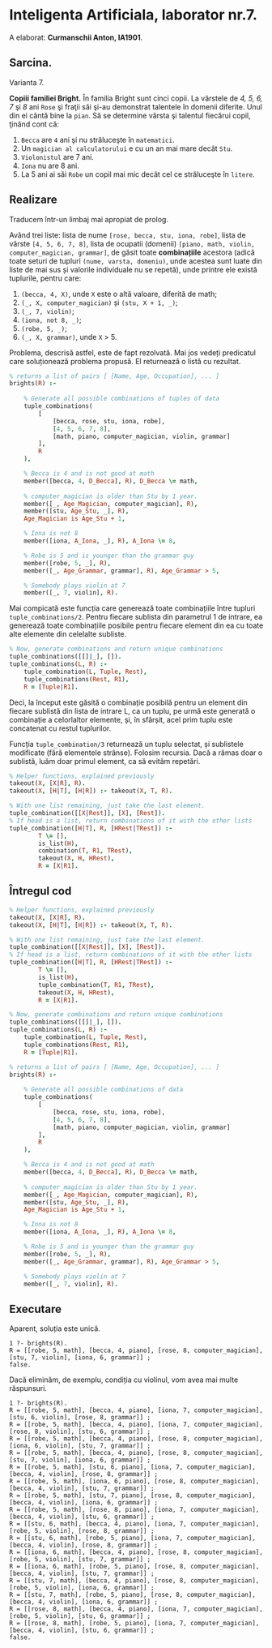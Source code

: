 # Inteligenta Artificiala, laborator nr.7.

A elaborat: **Curmanschii Anton, IA1901**.

## Sarcina.

Varianta 7.

**Copiii familiei Bright.** 
În familia Bright sunt cinci copii. La vârstele de *4, 5, 6, 7* şi *8* ani `Rose` şi fraţii săi şi-au demonstrat talentele în domenii diferite. Unul din ei cântă bine la `pian`. Să se determine vârsta şi talentul fiecărui copil, ţinând cont că:
1. `Becca` are `4` ani şi nu străluceşte în `matematici`. 
2. Un `magician al calculatorului` e cu un an mai mare decât `Stu`. 
3. `Violonistul` are 7 ani. 
4. `Iona` nu are 8 ani. 
5. La 5 ani ai săi `Robe` un copil mai mic decât cel ce străluceşte în `litere`.

## Realizare

Traducem într-un limbaj mai apropiat de prolog.

Având trei liste: lista de nume `[rose, becca, stu, iona, robe]`, lista de vârste `[4, 5, 6, 7, 8]`, lista de ocupatii (domenii) `[piano, math, violin, computer_magician, grammar]`, de găsit toate **combinațiile** acestora (adică toate seturi de tupluri `(nume, varsta, domeniu)`, unde acestea sunt luate din liste de mai sus și valorile individuale nu se repetă), unde printre ele există tuplurile, pentru care:
1. `(becca, 4, X)`, unde `X` este o altă valoare, diferită de math;
2. `(_, X, computer_magician)` și `(stu, X + 1, _)`;
3. `(_, 7, violin)`;
4. `(iona, not 8, _)`;
5. `(robe, 5, _)`;
6. `(_, X, grammar)`, unde `X` > 5.

Problema, descrisă astfel, este de fapt rezolvată. Mai jos vedeți predicatul care soluționează problema propusă. El returnează o listă cu rezultat.

```prolog
% returns a list of pairs [ [Name, Age, Occupation], ... ]
brights(R) :-
    
    % Generate all possible combinations of tuples of data
    tuple_combinations(
        [
            [becca, rose, stu, iona, robe], 
            [4, 5, 6, 7, 8],
            [math, piano, computer_magician, violin, grammar]
        ], 
        R
    ),

    % Becca is 4 and is not good at math
    member([becca, 4, D_Becca], R), D_Becca \= math, 
    
    % computer_magician is older than Stu by 1 year.
    member([_, Age_Magician, computer_magician], R),
    member([stu, Age_Stu, _], R),
    Age_Magician is Age_Stu + 1,

    % Iona is not 8
    member([iona, A_Iona, _], R), A_Iona \= 8, 

    % Robe is 5 and is younger than the grammar guy
    member([robe, 5, _], R),
    member([_, Age_Grammar, grammar], R), Age_Grammar > 5,

    % Somebody plays violin at 7
    member([_, 7, violin], R).
```

Mai compicată este funcția care generează toate combinațiile între tupluri `tuple_combinations/2`. Pentru fiecare sublista din parametrul 1 de intrare, ea generează toate combinațiile posibile pentru fiecare element din ea cu toate alte elemente din celelalte subliste. 

```prolog
% Now, generate combinations and return unique combinations
tuple_combinations([[]|_], []).
tuple_combinations(L, R) :- 
    tuple_combination(L, Tuple, Rest), 
    tuple_combinations(Rest, R1), 
    R = [Tuple|R1].
```

Deci, la început este găsită o combinație posibilă pentru un element din fiecare sublistă din lista de intrare L, ca un tuplu, pe urmă este generată o combinație a celorlaltor elemente, și, în sfârșit, acel prim tuplu este concatenat cu restul tuplurilor.

Funcția `tuple_combination/3` returnează un tuplu selectat, și sublistele modificate (fără elementele strânse). Folosim recursia. Dacă a rămas doar o sublistă, luăm doar primul element, ca să evităm repetări.

```prolog
% Helper functions, explained previously
takeout(X, [X|R], R).
takeout(X, [H|T], [H|R]) :- takeout(X, T, R).

% With one list remaining, just take the last element.
tuple_combination([[X|Rest]], [X], [Rest]). 
% If head is a list, return combinations of it with the other lists
tuple_combination([H|T], R, [HRest|TRest]) :- 
        T \= [],
        is_list(H), 
        combination(T, R1, TRest), 
        takeout(X, H, HRest), 
        R = [X|R1].
```

## Întregul cod

```prolog
% Helper functions, explained previously
takeout(X, [X|R], R).
takeout(X, [H|T], [H|R]) :- takeout(X, T, R).

% With one list remaining, just take the last element.
tuple_combination([[X|Rest]], [X], [Rest]). 
% If head is a list, return combinations of it with the other lists
tuple_combination([H|T], R, [HRest|TRest]) :- 
        T \= [],
        is_list(H), 
        tuple_combination(T, R1, TRest), 
        takeout(X, H, HRest), 
        R = [X|R1].

% Now, generate combinations and return unique combinations
tuple_combinations([[]|_], []).
tuple_combinations(L, R) :- 
    tuple_combination(L, Tuple, Rest), 
    tuple_combinations(Rest, R1), 
    R = [Tuple|R1].

% returns a list of pairs [ [Name, Age, Occupation], ... ]
brights(R) :-
    
    % Generate all possible combinations of data
    tuple_combinations(
        [
            [becca, rose, stu, iona, robe], 
            [4, 5, 6, 7, 8],
            [math, piano, computer_magician, violin, grammar]
        ], 
        R
    ),

    % Becca is 4 and is not good at math
    member([becca, 4, D_Becca], R), D_Becca \= math, 
    
    % computer_magician is older than Stu by 1 year.
    member([_, Age_Magician, computer_magician], R),
    member([stu, Age_Stu, _], R),
    Age_Magician is Age_Stu + 1,

    % Iona is not 8
    member([iona, A_Iona, _], R), A_Iona \= 8, 

    % Robe is 5 and is younger than the grammar guy
    member([robe, 5, _], R),
    member([_, Age_Grammar, grammar], R), Age_Grammar > 5,

    % Somebody plays violin at 7
    member([_, 7, violin], R).
```

## Executare

Aparent, soluția este unică.

```
1 ?- brights(R).
R = [[robe, 5, math], [becca, 4, piano], [rose, 8, computer_magician], [stu, 7, violin], [iona, 6, grammar]] ;
false.
```

Dacă eliminăm, de exemplu, condiția cu violinul, vom avea mai multe răspunsuri.

```
1 ?- brights(R).
R = [[robe, 5, math], [becca, 4, piano], [iona, 7, computer_magician], [stu, 6, violin], [rose, 8, grammar]] ;
R = [[robe, 5, math], [becca, 4, piano], [iona, 7, computer_magician], [rose, 8, violin], [stu, 6, grammar]] ;
R = [[robe, 5, math], [becca, 4, piano], [rose, 8, computer_magician], [iona, 6, violin], [stu, 7, grammar]] ;
R = [[robe, 5, math], [becca, 4, piano], [rose, 8, computer_magician], [stu, 7, violin], [iona, 6, grammar]] ;
R = [[robe, 5, math], [stu, 6, piano], [iona, 7, computer_magician], [becca, 4, violin], [rose, 8, grammar]] ;
R = [[robe, 5, math], [iona, 6, piano], [rose, 8, computer_magician], [becca, 4, violin], [stu, 7, grammar]] ;
R = [[robe, 5, math], [stu, 7, piano], [rose, 8, computer_magician], [becca, 4, violin], [iona, 6, grammar]] ;
R = [[robe, 5, math], [rose, 8, piano], [iona, 7, computer_magician], [becca, 4, violin], [stu, 6, grammar]] ;
R = [[stu, 6, math], [becca, 4, piano], [iona, 7, computer_magician], [robe, 5, violin], [rose, 8, grammar]] ;
R = [[stu, 6, math], [robe, 5, piano], [iona, 7, computer_magician], [becca, 4, violin], [rose, 8, grammar]] ;
R = [[iona, 6, math], [becca, 4, piano], [rose, 8, computer_magician], [robe, 5, violin], [stu, 7, grammar]] ;
R = [[iona, 6, math], [robe, 5, piano], [rose, 8, computer_magician], [becca, 4, violin], [stu, 7, grammar]] ;
R = [[stu, 7, math], [becca, 4, piano], [rose, 8, computer_magician], [robe, 5, violin], [iona, 6, grammar]] ;
R = [[stu, 7, math], [robe, 5, piano], [rose, 8, computer_magician], [becca, 4, violin], [iona, 6, grammar]] ;
R = [[rose, 8, math], [becca, 4, piano], [iona, 7, computer_magician], [robe, 5, violin], [stu, 6, grammar]] ;
R = [[rose, 8, math], [robe, 5, piano], [iona, 7, computer_magician], [becca, 4, violin], [stu, 6, grammar]] ;
false.
```
